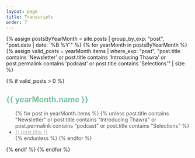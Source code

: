 ```yaml
---
layout: page
title: Transcripts
order: 7
---
```

<!-- <div id="archives">
{% for tag in site.tags %}
    {% capture tag_name %}{{ tag | first }}{% endcapture %}
    <p></p>
    <a href="{{ site.baseurl }}/tag/{{tag_name| slugify}}"  class="tag-head">{{ tag_name }}
{% endfor %}


<!-- Begin List Posts
================================================== -->

{% assign postsByYearMonth = site.posts | group_by_exp: "post", "post.date | date: '%B %Y'" %}
{% for yearMonth in postsByYearMonth %}
  {% assign valid_posts = yearMonth.items | where_exp: "post", "post.title contains 'Newsletter' or post.title contains 'Introducing Thawra' or post.permalink contains 'podcast' or post.title contains 'Selections'" | size %}
  
  {% if valid_posts > 0 %}
    <h2 style="color:#78C0A0">{{ yearMonth.name }}</h2>
    <ul style="color:#515151; padding-left:25px">
      {% for post in yearMonth.items %}
        {% unless post.title contains "Newsletter" or post.title contains "Introducing Thawra" or post.permalink contains "podcast" or post.title contains "Selections" %}
          <li><a href="{{ post.url }}" style="color: #B2B2B2">{{ post.title }}</a></li>
        {% endunless %}
      {% endfor %}
    </ul>
  {% endif %}
{% endfor %}
